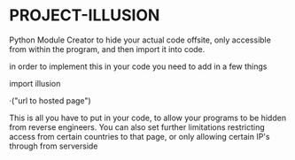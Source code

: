 # PROJECT-ILLUSION
Python Module Creator to hide your actual code offsite, only accessible from within the program, and then import it into code.

in order to implement this in your code you need to add in a few things

import illusion

·("url to hosted page")


This is all you have to put in your code, to allow your programs to be hidden from reverse engineers. You can also set further limitations restricting access from certain countries to that page, or only allowing certain IP's through from serverside
